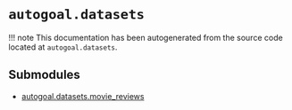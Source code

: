 # `autogoal.datasets`

!!! note
    This documentation has been autogenerated from the source code located at `autogoal.datasets`.

## Submodules

* [autogoal.datasets.movie_reviews](/api/autogoal.datasets.movie_reviews/)
